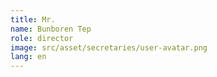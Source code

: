 ```yaml
---
title: Mr. 
name: Bunboren Tep
role: director
image: src/asset/secretaries/user-avatar.png
lang: en
---
```

